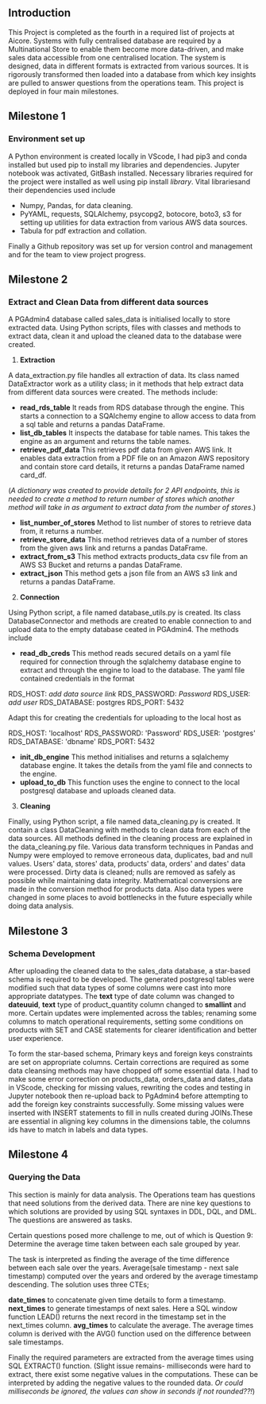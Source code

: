 
## Introduction


This Project is completed as the fourth in a required list of projects at Aicore. Systems with fully centralised database are required by a Multinational Store to enable them become more data-driven, and make sales data accessible from one centralised location. The system is designed, data in different formats is extracted from various sources. It is rigorously transformed then loaded into a database from which key insights are pulled to answer questions from the operations team. This project is deployed in four main milestones.

## Milestone 1
### Environment set up


A Python environment is created locally in VScode, I had pip3 and conda installed but used pip to install my libraries and dependencies. Jupyter notebook was activated, GitBash installed. Necessary libraries required for the project were installed as well using pip install *library*. Vital librariesand their dependencies used include 

- Numpy, Pandas, for data cleaning.
- PyYAML, requests, SQLAlchemy, psycopg2, botocore, boto3, s3 for setting up utilities for  data extraction from various AWS data sources.
- Tabula for pdf extraction and collation.

Finally a Github repository was set up for version control and management and for the team to view project progress.

## Milestone 2
### Extract and Clean Data from different data sources


A PGAdmin4 database called sales_data is initialised locally to store extracted data.
Using Python scripts, files with classes and methods to extract data, clean it and upload the cleaned data to the database were created. 
  
1. **Extraction**


A data_extraction.py file handles all extraction of data. Its class named DataExtractor work as a utility class; in it methods that help extract data from different data sources were created. 
The methods include:
- **read_rds_table** It reads from RDS database through the engine. This starts a connection to a SQAlchemy engine to allow access to data from a sql table and returns a pandas DataFrame.
- **list_db_tables** It inspects the database for table names. This takes the engine as an argument and returns the table names.
- **retrieve_pdf_data** This retrieves pdf data from given AWS link. It enables data extraction from a PDF file on an Amazon AWS repository and contain store card details, it returns a pandas DataFrame named card_df.

(*A dictionary was created to provide details for 2 API endpoints, this is needed to create a method to return number of stores which another method will take in as argument to extract data from the number of stores*.)
- **list_number_of_stores** Method to list number of stores to retrieve data from, it returns a number.
- **retrieve_store_data** This method retrieves data of a number of stores from the given aws link and returns a pandas DataFrame.
- **extract_from_s3** This method extracts products_data csv file from an AWS S3 Bucket and returns a pandas DataFrame.
- **extract_json** This method gets a json file from an AWS s3 link and returns a pandas DataFrame.

2. **Connection**


Using Python script, a file named database_utils.py is created. Its class DatabaseConnector and methods are created to enable connection to and upload data to the empty database ceated in PGAdmin4. The methods include

- **read_db_creds** 
This method reads secured details on a yaml file required for connection through the sqlalchemy database engine to extract and through the engine to load to the database. The yaml file contained credentials in the format 

RDS_HOST: *add data source link*
RDS_PASSWORD: *Password*
RDS_USER: *add user*
RDS_DATABASE: postgres
RDS_PORT: 5432

Adapt this for creating the credentials for uploading to the local host as 

RDS_HOST: 'localhost'
RDS_PASSWORD: 'Password'
RDS_USER: 'postgres'
RDS_DATABASE: 'dbname'
RDS_PORT: 5432

- **init_db_engine**
This method initialises and returns a sqlalchemy database engine. It takes the details from the yaml file and connects to the engine.
- **upload_to_db**
This function uses the engine to connect to the local postgresql database and uploads cleaned data.
    
3. **Cleaning** 


Finally, using Python script, a file named data_cleaning.py is created. It contain a class DataCleaning with methods to clean data from each of the data sources.
All methods defined in the cleaning process are explained in the data_cleaning.py file. Various data transform techniques in Pandas and Numpy were employed to remove erroneous data, duplicates, bad and null values. Users' data, stores' data, products' data, orders' and dates' data were processed. Dirty data is cleaned; nulls are removed as safely as possible while maintaining data integrity. Mathematical conversions are made in the conversion method for products data. Also data types were changed in some places to avoid bottlenecks in the future especially while doing data analysis. 

## Milestone 3
### Schema Development


After uploading the cleaned data to the sales_data database, a star-based schema is required to be developed. The generated postgresql tables were modified such that data types of some columns were cast into more appropriate datatypes. The **text** type of date column was changed to **dateuuid**, **text** type of product_quantity column changed to **smallint** and more. Certain updates were implemented across the tables; renaming some columns to match operational requirements, setting some conditions on products with SET and CASE statements for clearer identification and better user experience. 


To form the star-based schema, Primary keys and foreign keys constraints are set on appropriate columns. Certain corrections are required as some data cleansing methods may have chopped off some essential data. I had to make some 
error correction on products_data, orders_data and dates_data in VScode, checking for missing values, rewriting the codes and testing in Jupyter notebook then re-upload back to PgAdmin4 before attempting to add the foreign key constraints successfully. Some missing values were inserted with INSERT statements to fill in nulls created during JOINs.These are essential in aligning key columns in the dimensions table, the columns ids have to match in labels and data types. 

## Milestone 4
### Querying the Data


This section is mainly for data analysis. The Operations team has questions that need solutions from the derived data. There are nine key questions to which solutions are provided by using SQL syntaxes in DDL, DQL, and DML. The questions are answered as tasks.

Certain questions posed more challenge to me, out of which is Question 9: Determine the average time taken between each sale grouped by year.


The task is interpreted as finding the average of the time difference between each sale over the years. 
Average(sale timestamp - next sale timestamp) computed over the years and ordered by 
the average timestamp descending. The solution uses three CTEs; 

**date_times** to concatenate given time details to form a timestamp. 
**next_times** to generate timestamps of next sales. Here a SQL window function LEAD() returns the next record in the timestamp set in the next_times column.
**avg_times** to calculate the average. The average times column is derived with the AVG() function used on the difference between sale timestamps. 

Finally the required parameters are extracted from the average times using SQL EXTRACT() function.
(Slight issue remains- milliseconds were hard to extract, there exist some negative values in the computations. These can be interpreted by adding the negative values to the rounded data. *Or could milliseconds be ignored, the values can show in seconds if not rounded??!*)

[^1]: I acknowledge the various sources of knowledge and information gathering - AIcore Team, Documentations from Pandas, Numpy, PostgreSQL, Stackoverflow, geeksforgeeks, colleagues and many other resources online.






